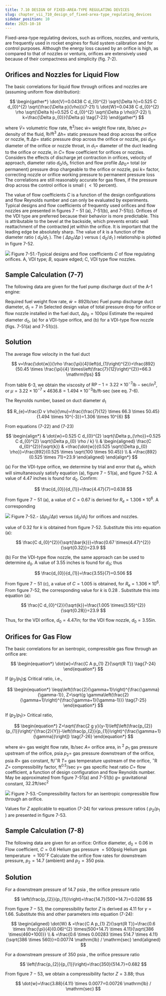 ```yaml
---
title: 7.10 DESIGN OF FIXED-AREA-TYPE REGULATING DEVICES
slug: chapter_vii_710_design_of_fixed-area-type_regulating_devices
sidebar_position: 10
date: 2025-10-18
---
```


Fixed-area-type regulating devices, such as orifices, nozzles, and venturis, are frequently used in rocket engines for fluid system calibration and for control purposes. Although the energy loss caused by an orifice is high, as compared to that of nozzles or venturis, orifices are extensively used because of their compactness and simplicity (fig. 7-2).

## Orifices and Nozzles for Liquid Flow

The basic correlations for liquid flow through orifices and nozzles are (assuming uniform flow distribution):

$$
\begin{gather*}
\dot{V}=0.0438 C d_{0}^{2} \sqrt{\Delta h}=0.525 C d_{0}^{2} \sqrt{\frac{\Delta p}{\rho}}(7-21) \\
\dot{W}=0.0438 C d_{0}^{2} \rho \sqrt{\Delta h}=0.525 C d_{0}^{2} \sqrt{\Delta p \rho}(7-22) \\
k=\frac{\Delta p_{0}}{\Delta p} \tag{7-23}
\end{gather*}
$$

where
$\dot{V}=$ volumetric flow rate, $\mathrm{ft}^{3} / \mathrm{sec}$
$\dot{w}=$ weight flow rate, $\mathrm{lb} / \mathrm{sec}$
$\rho=$ density of the fluid, $\mathrm{lb} / \mathrm{ft}^{3}$
$\Delta h=$ static pressure head drop across the orifice or nozzle, ft
$\Delta p=$ static pressure drop across the orifice or nozzle, psi
$d_{0}=$ diameter of the orifice or nozzle throat, in
$d_{1}=$ diameter of the duct leading to the orifice or nozzle, in
$C=$ flow coefficient for orifices or nozzles. Considers the effects of discharge jet contraction in orifices, velocity of approach, diameter ratio $d_{0} / d_{1}$, friction and flow profile
$\Delta p_{0}=$ total (or permanent) pressure drop chargeable to the orifice or nozzle, psi
$k=$ factor, correcting nozzle or orifice working pressure to permanent pressure loss
The correlations are still reasonably accurate for gas flows, if the pressure drop across the control orifice is small ( $<10$ percent).

The value of flow coefficients $C$ is a function of the design configurations and flow Reynolds
number and can only be evaluated by experiments. Typical designs and flow coefficients of frequently used orifices and flow nozzles are presented in figures $7-51$ (a), 7-51(b), and 7-51(c). Orifices of the VDI type are preferred because their behavior is more predictable. This is attributable to the bevel at the backside, which prevents erratic wall reattachment of the contracted jet within the orifice. It is important that the leading edge be absolutely sharp. The value of $k$ is a function of the diameter ratio ( $d_{0} / d_{1}$ ). The ( $\Delta p_{0} / \Delta p$ ) versus ( $d_{0} / d_{1}$ ) relationship is plotted in figure 7-52.

![](/img/DLPRE/image_258.jpg)
Figure 7-51.-Typical designs and flow coefficients $C$ of flow regulating orifices. A, VDI type; $B$, square edged; C, VDI type flow nozzles.

## Sample Calculation (7-7)

The following data are given for the fuel pump discharge duct of the A-1 engine:

Required fuel weight flow rate, $\dot{w}=892 \mathrm{lb} / \mathrm{sec}$
Fuel pump discharge duct diameter, $d_{1}=7$ in
Selected design value of total pressure drop for orifice or flow nozzle installed in the fuel duct, $\Delta p_{0}=100 \mathrm{psi}$
Estimate the required diameter $d_{0}$, (a) for a VDI-type orifice, and (b) for a VDI-type flow nozzle (figs. 7-51(a) and 7-51(c)).

## Solution

The average flow velocity in the fuel duct

$$
v=\frac{\dot{w}}{\rho \frac{\pi}{4}\left(d_{1}\right)^{2}}=\frac{892}{50.45 \times \frac{\pi}{4} \times\left(\frac{7}{12}\right)^{2}}=66.3 \mathrm{fps}
$$

From table 6-3, we obtain the viscosity of $\mathrm{RP}-1=3.22 \times 10^{-7} \mathrm{lb}-\mathrm{sec} / \mathrm{in}^{2}$, or $\mu=3.22 \times 10^{-7} \times 4636.8=1.494 \times 10^{-3} \mathrm{lb} / \mathrm{ft}$-sec (see eq. 7-6).

The Reynolds number, based on duct diameter $d_{1}$

$$
R_{e}=\frac{D v \rho}{\mu}=\frac{\frac{7}{12} \times 66.3 \times 50.45}{1.494 \times 10^{-3}}=1.306 \times 10^{6}
$$

From equations (7-22) and (7-23)

$$
\begin{align*}
& \dot{w}=0.525 C d_{0}^{2} \sqrt{\Delta p_{\rho}}=0.525 C d_{0}^{2} \sqrt{\Delta p_{0} \rho / k} \\
& \begin{aligned}
\frac{C d_{0}^{2}}{\sqrt{k}} & =\frac{\dot{w}}{0.525 \sqrt{\Delta p_{0} \rho}}=\frac{892}{0.525 \times \sqrt{100 \times 50.45}} \\
& =\frac{892}{0.525 \times 71}=23.9
\end{aligned}
\end{align*}
$$

(a) For the VDI-type orifice, we determine by trial and error that $d_{0}$, which will simultaneously satisfy equation (a), figure $7-51(\mathrm{a})$, and figure 7-52. A value of 4.47 inches is found for $d_{0}$. Confirm:

$$
\frac{d_{0}}{d_{1}}=\frac{4.47}{7}=0.638
$$

From figure $7-51$ (a), a value of $C=0.67$ is derived for $R_{e}=1.306 \times 10^{6}$. A corresponding

![](/img/DLPRE/image_259.jpg)
Figure 7-52.- $\left(\Delta p_{0} / \Delta p\right)$ versus $\left(d_{0} / d_{1}\right)$ for orifices and nozzles.

value of 0.32 for $k$ is obtained from figure 7-52. Substitute this into equation (a):

$$
\frac{C d_{0}^{2}}{\sqrt{\bar{k}}}=\frac{0.67 \times(4.47)^{2}}{\sqrt{0.32}}=23.9
$$

(b) For the VDI-type flow nozzle, the same approach can be used to determine $d_{0}$. A value of 3.55 inches is found for $d_{0}$; thus

$$
\frac{d_{0}}{d_{1}}=\frac{3.55}{7}=0.506
$$

From figure $7-51$ (c), a value of $C=1.005$ is obtained, for $R_{\mathrm{e}}=1.306 \times 10^{6}$. From figure 7-52, the corresponding value for $k$ is 0.28 . Substitute this into equation (a):

$$
\frac{C d_{0}^{2}}{\sqrt{k}}=\frac{1.005 \times(3.55)^{2}}{\sqrt{0.28}}=23.9
$$

Thus, for the VDI orifice, $d_{0}=4.47 \mathrm{in}$; for the VDI flow nozzle, $d_{0}=3.55 \mathrm{in}$.

## Orifices for Gas Flow

The basic correlations for an isentropic, compressible gas flow through an orifice are:

$$
\begin{equation*}
\dot{w}=\frac{C A p_{1} Z}{\sqrt{R T}} \tag{7-24}
\end{equation*}
$$

If $\left(p_{2} / p_{1}\right) \leqq$ Critical ratio, i.e.,

$$
\begin{equation*}
\leqq\left(\frac{2}{\gamma+1}\right)^{\frac{\gamma}{\gamma-1}}, Z=\sqrt{g \gamma\left(\frac{2}{\gamma+1}\right)^{\frac{\gamma+1}{\gamma-1}}} \tag{7-25}
\end{equation*}
$$

If $\left(p_{2} / p_{1}\right)>$ Critical ratio,

$$
\begin{equation*}
Z=\sqrt{\frac{2 g y}{y-1}\left[\left(\frac{p_{2}}{p_{1}}\right)^{\frac{2}{Y}}-\left(\frac{p_{2}}{p_{1}}\right)^{\frac{\gamma+1}{\gamma}}\right]} \tag{7-26}
\end{equation*}
$$

where
$\dot{w}=$ gas weight flow rate, lb/sec
$A=$ orifice area, in ${ }^{2}$
$p_{1}$ gas pressure upstream of the orifice, psia
$p_{2}=$ gas pressure downstream of the orifice, psia
$R=$ gas constant, $\mathrm{ft} /{ }^{\circ} \mathrm{R}$
$T=$ gas temperature upstream of the orifice, ${ }^{\circ} \mathrm{R}$
$Z=$ compressibility factor, $\mathrm{ft}^{0.5} / \mathrm{sec}$
$\gamma=$ gas specific heat ratio
$C=$ flow coefficient, a function of design configuration and flow Reynolds number. May be approximated from figure 7-51(a) and 7-51(b)
$g=$ gravitational constant, $32.2 \mathrm{ft} / \mathrm{sec}^{2}$

![](/img/DLPRE/image_260.jpg)
Figure 7-53.-Compressibility factors for an isentropic compressible flow through an orifice.

Values for $Z$ applicable to equation (7-24) for various pressure ratios ( $p_{2} / p_{1}$ ) are presented in figure 7-53.

## Sample Calculation (7-8)

The following data are given for an orifice:
Orifice diameter, $d_{0}=0.06$ in
Flow coefficient, $C=0.6$
Helium gas pressure $=500 \mathrm{psig}$
Helium gas temperature $=100^{\circ} \mathrm{F}$
Calculate the orifice flow rates for downstream pressure, $p_{2}=14.7$ (ambient) and $p_{2}=350$ psia.

## Solution

For a downstream pressure of 14.7 psia , the orifice pressure ratio

$$
\left(\frac{p_{2}}{p_{1}}\right)=\frac{14.7}{500+14.7}=0.0286
$$

From figure $7-53$, the compressibility factor $Z$ is derived as 4.11 for $\gamma=1.66$. Substitute this and other parameters into equation (7-24):

$$
\begin{aligned}
\dot{W} & =\frac{C A p_{1} Z}{\sqrt{R T}}=\frac{0.6 \times \frac{\pi}{4}(0.06)^{2} \times(500+14.7) \times 4.11}{\sqrt{386 \times(460+100)}} \\
& =\frac{0.6 \times 0.00283 \times 514.7 \times 4.11}{\sqrt{386 \times 560}}=0.00774 \mathrm{lb} / \mathrm{sec}
\end{aligned}
$$

For a downstream pressure of 350 psia , the orifice pressure ratio

$$
\left(\frac{p_{2}}{p_{1}}\right)=\frac{350}{514.7}=0.682
$$

From figure $7-53$, we obtain a compressibility factor $Z=3.88$; thus

$$
\dot{w}=\frac{3.88}{4.11} \times 0.0077=0.00726 \mathrm{lb} / \mathrm{sec}
$$